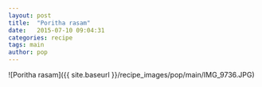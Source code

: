 ```yaml
---
layout: post
title:  "Poritha rasam"
date:   2015-07-10 09:04:31
categories: recipe
tags: main
author: pop
---
```


![Poritha rasam]({{ site.baseurl }}/recipe_images/pop/main/IMG_9736.JPG)
